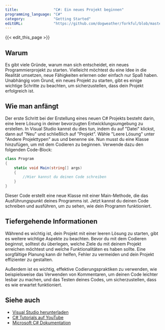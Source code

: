 ```yaml
---
title:                "C#: Ein neues Projekt beginnen"
programming_language: "C#"
category:             "Getting Started"
editURL:              "https://github.com/dogweather/forkful/blob/master/content/de/c-sharp/starting-a-new-project.md"
---
```


{{< edit_this_page >}}

## Warum

Es gibt viele Gründe, warum man sich entscheidet, ein neues Programmierprojekt zu starten. Vielleicht möchtest du eine Idee in die Realität umsetzen, neue Fähigkeiten erlernen oder einfach nur Spaß haben. Unabhängig vom Grund, ein neues Projekt zu starten, gibt es einige wichtige Schritte zu beachten, um sicherzustellen, dass dein Projekt erfolgreich ist.

## Wie man anfängt

Der erste Schritt bei der Erstellung eines neuen C# Projekts besteht darin, eine leere Lösung in deiner bevorzugten Entwicklungsumgebung zu erstellen. In Visual Studio kannst du dies tun, indem du auf "Datei" klickst, dann auf "Neu" und schließlich auf "Projekt". Wähle "Leere Lösung" unter "Andere Projekttypen" aus und benenne sie. Nun musst du eine Klasse hinzufügen, um mit dem Codieren zu beginnen. Verwende dazu den folgenden Code-Block:

```C#
class Program
{
    static void Main(string[] args)
    {
        //Hier kannst du deinen Code schreiben
    }
}
```

Dieser Code erstellt eine neue Klasse mit einer Main-Methode, die das Ausführungspunkt deines Programms ist. Jetzt kannst du deinen Code schreiben und ausführen, um zu sehen, wie dein Programm funktioniert.

## Tiefergehende Informationen

Während es wichtig ist, dein Projekt mit einer leeren Lösung zu starten, gibt es weitere wichtige Aspekte zu beachten. Bevor du mit dem Codieren beginnst, solltest du überlegen, welche Ziele du mit deinem Projekt erreichen möchtest und welche Funktionalitäten es haben sollte. Eine sorgfältige Planung kann dir helfen, Fehler zu vermeiden und dein Projekt effizienter zu gestalten.

Außerdem ist es wichtig, effektive Codierungspraktiken zu verwenden, wie beispielsweise das Verwenden von Kommentaren, um deinen Code leichter lesbar zu machen, und das Testen deines Codes, um sicherzustellen, dass es wie erwartet funktioniert.

## Siehe auch

- [Visual Studio herunterladen](https://visualstudio.microsoft.com/de/downloads/)
- [C# Tutorials auf YouTube](https://www.youtube.com/playlist?list=PLAEznvCEjdL1wRT0H1Wo5_OgC4Zo25g-1)
- [Microsoft C# Dokumentation](https://docs.microsoft.com/de-de/dotnet/csharp/)